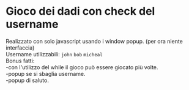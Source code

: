 # Gioco dei dadi con check del username
Realizzato con solo javascript usando i window popup. (per ora niente interfaccia)</br>
Username utilizzabili: <code>john</code> <code>bob</code> <code>micheal</code></br>
Bonus fatti:</br>
-con l'utilizzo del while il gioco può essere giocato più volte.</br>
-popup se si sbaglia username.</br>
-popup di saluto.</br>
